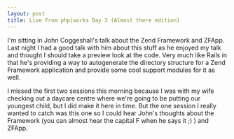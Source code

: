 ```yaml
--- 
layout: post
title: Live From php|works Day 3 (Almost there edition)
---
```

<p>
I'm sitting in John Coggeshall's talk about the Zend Framework and ZFApp.  Last night I had a good talk with him about this stuff as he enjoyed my talk and thought I should take a preview look at the code.  Very much like Rails in that he's providing a way to autogenerate the directory structure for a Zend Framework application and provide some cool support modules for it as well.
</p>
<p>
I missed the first two sessions this morning because I was with my wife checking out a daycare centre where we're going to be putting our youngest child, but I did make it here in time.  But the one session I really wanted to catch was this one so I could hear John's thoughts about the Framework (you can almost hear the capital F when he says it ;) ) and ZFApp.
</p>
